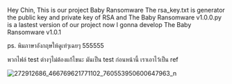 Hey Chin,
This is our project Baby Ransomware
The rsa_key.txt is generator the public key and private key of RSA
and The Baby Ransomware v1.0.0.py is a lastest version of our project
now I gonna develop The Baby Ransomware v1.0.1 

ps.
พิมภาษาอังกฤษให้ดูเท่ๆเฉยๆ 555555

พวกไฟล์ test ต่างๆไม่ต้องแก้ไขนะ มันเป็น test ก่อนหน้านี้ เราเอาไว้เป็น ref

![272912686_466769621771102_760553950600647963_n](https://user-images.githubusercontent.com/71183033/152921798-fc678185-c5b9-47b9-a5e1-10bb78ad47b5.jpg)
